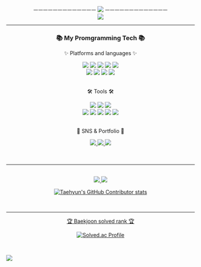 <div align=center>
	ㅡㅡㅡㅡㅡㅡㅡㅡㅡㅡㅡㅡㅡ <a href="https://hits.seeyoufarm.com"><img src="https://hits.seeyoufarm.com/api/count/incr/badge.svg?url=https%3A%2F%2Fgithub.com%2F20232497%2Fhit-counter&count_bg=%23FDE48E&title_bg=%2332C8FF&icon=tapas.svg&icon_color=%23FFE542&title=Viewer&edge_flat=false"/></a> ㅡㅡㅡㅡㅡㅡㅡㅡㅡㅡㅡㅡㅡ
</div>

<div align=center>
	<img src="https://capsule-render.vercel.app/api?type=waving&color=00CCCC&height=220&section=header&text=Rok's%20Github!&fontSize=73&fontColor=FFFFFF" />
</div>
<hr>
<div align=center>
	<h3>📚 My Promgramming Tech 📚</h3>
	<p>✨ Platforms and languages ✨</p>
</div>
<div align="center">
	<img src="https://img.shields.io/badge/Java-007396?style=flat&logo=Conda-Forge&logoColor=white" />
	<img src="https://img.shields.io/badge/HTML5-E34F26?style=flat&logo=HTML5&logoColor=white" />
	<img src="https://img.shields.io/badge/CSS3-1572B6?style=flat&logo=CSS3&logoColor=white" />
	<img src="https://img.shields.io/badge/JavaScript-F7DF1E?style=flat&logo=JavaScript&logoColor=white" />
	<img src="https://img.shields.io/badge/C++-00599C?style=flat&logo=C&logoColor=white" />
	<br>
	<img src="https://img.shields.io/badge/Oracle%20SQL-F80000?style=flat&logo=Oracle&logoColor=white" />
	<img src="https://img.shields.io/badge/MySQL-4479A1?style=flat&logo=MySQL&logoColor=white" />
	<img src="https://img.shields.io/badge/Python-3776AB?style=flat&logo=Python&logoColor=white" />
	<img src="https://img.shields.io/badge/Linux-FCC624?style=flat&logo=Linux&logoColor=white" />
</div>
<br>
<div align=center>
	<p>🛠 Tools 🛠</p>
</div>
<div align=center>
	<img src="https://img.shields.io/badge/Eclipse%20IDE-2C2255?style=flat&logo=EclipseIDE&logoColor=white" />
	<img src="https://img.shields.io/badge/Visual%20Studio%20Code-007ACC?style=flat&logo=VisualStudioCode&logoColor=white" />
	<img src="https://img.shields.io/badge/PyCharm-FFCC00?style=flat&logo=PyCharm&logoColor=white"/>
	<br>
	<img src="https://img.shields.io/badge/Tomcat-F8DC75?style=flat&logo=ApacheTomcat&logoColor=white" />
	<img src="https://img.shields.io/badge/jupyter-F37626?style=flat&logo=Jupyter&logoColor=white"/>
	<img src="https://img.shields.io/badge/AWS-232F3E?style=flat&logo=AmazonAWS&logoColor=white" />
	<img src="https://img.shields.io/badge/SVN-809CC9?style=flat&logo=Subversion&logoColor=white" />
	<img src="https://img.shields.io/badge/GitHub-181717?style=flat&logo=GitHub&logoColor=white" />
</div>
<br>
<div align=center>
	<p>🎨 SNS & Portfolio 🎨</p>
</div>
<div align=center>
	<a href="https://blog.naver.com/o_b1227">
		<img src="https://img.shields.io/badge/Mail-30B980?style=flat&logo=Gmail&logoColor=white" />
	</a>
	<a href="https://www.notion.so/8a2fc4cda3fe44b19fe03aa44479bd50">
		<img src="https://img.shields.io/badge/Notion-000000?style=flat&logo=Notion&logoColor=white" />
	</a>
	<a href="https://www.instagram.com/04_rok/">
		<img src="https://img.shields.io/badge/Instagram-E4405F?style=flat&logo=Instagram&logoColor=white"/>
	<br>
</div>
<br><br>
<hr>
<div align=center>
	<br>
<img src="https://github-readme-stats.vercel.app/api/top-langs/?username=20232497&layout=compact">
<img src="https://github-readme-stats.vercel.app/api?username=20232497&show_icons=true">
<br>

![Taehyun's GitHub Contributor stats](https://github-contributor-stats.vercel.app/api?username=20232497)

<br>
<hr>

<p>🏆 Baekjoon solved rank 🏆 <p>
	
[![Solved.ac Profile](http://mazassumnida.wtf/api/v2/generate_badge?boj={20232497})](https://solved.ac/{20232497})
</div>
<br>

![](./profile-3d-contrib/profile-season-animate.svg)
